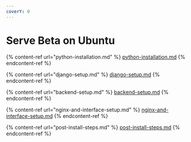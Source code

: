 ```yaml
---
coverY: 0
---
```


# Serve Beta on Ubuntu

{% content-ref url="python-installation.md" %}
[python-installation.md](python-installation.md)
{% endcontent-ref %}

{% content-ref url="django-setup.md" %}
[django-setup.md](django-setup.md)
{% endcontent-ref %}

{% content-ref url="backend-setup.md" %}
[backend-setup.md](backend-setup.md)
{% endcontent-ref %}

{% content-ref url="nginx-and-interface-setup.md" %}
[nginx-and-interface-setup.md](nginx-and-interface-setup.md)
{% endcontent-ref %}

{% content-ref url="post-install-steps.md" %}
[post-install-steps.md](post-install-steps.md)
{% endcontent-ref %}

####
